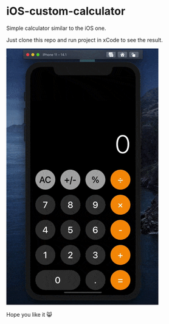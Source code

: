 # iOS-custom-calculator

Simple calculator similar to the iOS one. 

Just clone this repo and run project in xCode to see the result.

![Demo](Art/Demo_gif.gif)

Hope you like it 😸
